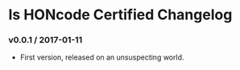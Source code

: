 Is HONcode Certified Changelog
==============================

### v0.0.1 / 2017-01-11

 - First version, released on an unsuspecting world.

